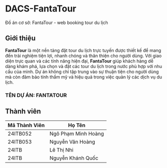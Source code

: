 # DACS-FantaTour
Đồ án cơ sở: FantaTour - web booking tour du lịch

##  Giới thiệu
**FantaTour** là một nền tảng đặt tour du lịch trực tuyến được thiết kế để mang đến trải nghiệm tiện lợi, nhanh chóng và thân thiện cho người dùng. Với giao diện trực quan và các tính năng hiện đại, **FantaTour** giúp khách hàng dễ dàng khám phá, lựa chọn và đặt các tour du lịch trong nước phù hợp với nhu cầu của mình. Dự án không chỉ tập trung vào sự thuận tiện cho người dùng mà còn đảm bảo tính thẩm mỹ và hiệu quả trong việc quản lý các dịch vụ du lịch. 
### TÊN DỰ ÁN: FANTATOUR

## Thành viên

| Mã Thành Viên    | Họ Tên                 |
|------------------|------------------------|
| 24ITB052         | Ngô Phạm Minh Hoàng    | 
| 24ITB053         | Nguyễn Văn Hoàng       | 
| 24ITB            | Lê Thị Nhi             |
| 24ITB            | Nguyễn Khánh Quốc      |
